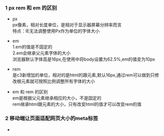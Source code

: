### 1 px rem 和 em 的区别
* px  
  px像素，相对长度单位，是相对于显示器屏幕分辨率而言  
  特点：IE无法调整使用Px作为单位的字体大小

* em  
  1.em的值是不固定的  
  2.em会继承父元素字体的大小  
  浏览器默认字体高是16px,在使用中将body设置为62.5%,em的值变为10px

* rem  
  是c3新增加的单位，相对的是html的跟元素,默认16px,通过rem可以做到只修改根元素就可按照比例调整所有字体的大小

* em 和 rem 的区别  
  em是根据父元素继承相应的大小，不是固定的  
  rem继承html跟元素的大小，只有改变html的值才可以改变rem的值

### 2 移动端让页面适配网页大小的meta标签
 * <meta name="eqMobileViewport" content="width=320,initial-scale=1.0,minimum-scale=1.0,maximum-scale=1.0,user-scalable=no"/>

  